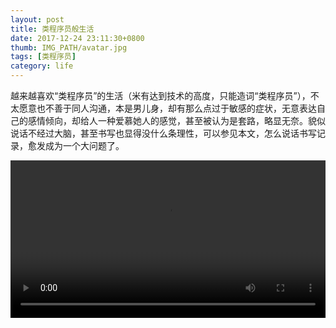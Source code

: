 ```yaml
---
layout: post
title: 类程序员般生活
date: 2017-12-24 23:11:30+0800
thumb: IMG_PATH/avatar.jpg
tags: [类程序员]
category: life
---
```

越来越喜欢“类程序员”的生活（米有达到技术的高度，只能造词“类程序员”），不太愿意也不善于同人沟通，本是男儿身，却有那么点过于敏感的症状，无意表达自己的感情倾向，却给人一种爱慕她人的感觉，甚至被认为是套路，略显无奈。貌似说话不经过大脑，甚至书写也显得没什么条理性，可以参见本文，怎么说话书写记录，愈发成为一个大问题了。

<video width="100%"  src="https://video.pearvideo.com/mp4/short/20180726/cont-1397355-12535601_pkg-fhd.mp4" controls loop>Your browser does not support the <code>video</code> element.</video>